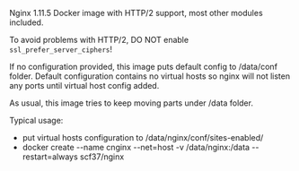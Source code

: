 Nginx 1.11.5 Docker image with HTTP/2 support, most other modules included.

To avoid problems with HTTP/2, DO NOT enable `ssl_prefer_server_ciphers`!

If no configuration provided, this image puts default config to /data/conf folder. Default configuration contains no virtual hosts so nginx will not listen any ports until
virtual host config added.

As usual, this image tries to keep moving parts under /data folder.


Typical usage:

- put virtual hosts configuration to /data/nginx/conf/sites-enabled/
- docker create --name cnginx --net=host -v /data/nginx:/data --restart=always scf37/nginx
